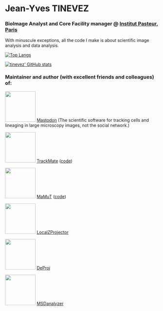 <h1>Jean-Yves TINEVEZ</h1>
<h3>BioImage Analyst and Core Facility manager @ <a href="https://research.pasteur.fr/en/team/image-analysis-hub/">Institut Pasteur, Paris</a></h3>

With minuscule exceptions, all the code I make is about scientific image analysis and data analysis. 

[![Top Langs](https://github-readme-stats.vercel.app/api/top-langs/?username=tinevez&layout=compact)](https://github.com/anuraghazra/github-readme-stats)

[![tinevez' GitHub stats](https://github-readme-stats.vercel.app/api?username=tinevez&hide=issues,contribs&show_icons=true)](https://github.com/anuraghazra/github-readme-stats)

<h3>Maintainer and author (with excellent friends and colleagues) of:</h3>

<img src="https://github.com/mastodon-sc/mastodon-documentation/blob/1bb4e313a01a310bd29478842df1405d220fad2b/docs/imgs/Mastodon-logo_jy-01.png" height="100"> [Mastodon](https://github.com/mastodon-sc) (The scientific software for tracking cells and lineaging in large microscopy images, not the social network.)

<img src="https://camo.githubusercontent.com/550a203fe03f1e9c8534af2f0113f021255de1bada32f9505c4536bee4146937/68747470733a2f2f696d6167656a2e6e65742f6d656469612f6c6f676f732f747261636b6d6174652d333030702e706e67" height="100"> [TrackMate](https://imagej.net/plugins/trackmate/) ([code](https://github.com/trackmate-sc/TrackMate))

<img src="https://imagej.net/media/icons/mamut.png" height="100"> [MaMuT](https://imagej.net/plugins/mamut/) ([code](https://github.com/fiji/MaMuT))

<img src="https://gitlab.pasteur.fr/iah-public/localzprojector/-/raw/master/src/main/resources/fr/pasteur/iah/localzprojector/gui/LocalZProjectorLogo-512-text.png" height="100"> [LocalZProjector](https://gitlab.pasteur.fr/iah-public/localzprojector/-/tree/master)

<img src="https://gitlab.pasteur.fr/iah-public/DeProj/-/raw/master/static/DeProjLogo-512.png" height="100"> [DeProj](https://gitlab.pasteur.fr/iah-public/DeProj/-/tree/master)

<img src="https://tinevez.github.io/msdanalyzer/tutorial/MSDTuto_brownian_02.png" height="100"> [MSDanalyzer](https://tinevez.github.io/msdanalyzer/)


